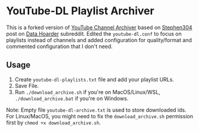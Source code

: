 # YouTube-DL Playlist Archiver

This is a forked version of [YouTube Channel Archiver](https://github.com/dmn001/youtube_channel_archiver) based on [Stephen304](https://www.reddit.com/user/Stephen304) post on [Data Hoarder](https://www.reddit.com/r/DataHoarder/comments/858ny5/my_youtubedl_config_downloading_entire_channels/) subreddit. Edited the `youtube-dl.conf` to focus on playlists instead of channels and added configuration for quality/format and commented configuration that I don't need.

## Usage

1. Create `youtube-dl-playlists.txt` file and add your playlist URLs.
2. Save File.
3. Run `./download_archive.sh` if you're on MacOS/Linux/WSL, `./download_archive.bat` if you're on Windows.

Note: Empty file `youtube-dl-archive.txt` is used to store downloaded ids. For Linux/MacOS, you might need to fix the `download_archive.sh` permission first by `chmod +x download_archive.sh`.
